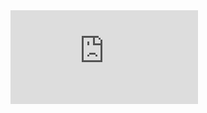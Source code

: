<embed src="https://www.coursera.org/account/accomplishments/specialization/certificate/NWZHDJEBC877">
